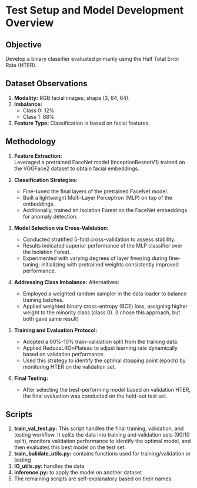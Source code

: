 # Test Setup and Model Development Overview

## Objective

Develop a binary classifier evaluated primarily using the Half Total Error Rate (HTER).

## Dataset Observations

1. **Modality:** RGB facial images, shape (3, 64, 64).
2. **Imbalance:**
    - Class 0: 12%
    - Class 1: 88%
3. **Feature Type:** Classification is based on facial features.

## Methodology

1. **Feature Extraction:**  
   Leveraged a pretrained FaceNet model (InceptionResnetV1) trained on the VGGFace2 dataset to obtain facial embeddings.

2. **Classification Strategies:**
    - Fine-tuned the final layers of the pretrained FaceNet model.
    - Built a lightweight Multi-Layer Perceptron (MLP) on top of the embeddings.
    - Additionally, trained an Isolation Forest on the FaceNet embeddings for anomaly detection.

3. **Model Selection via Cross-Validation:**
    - Conducted stratified 5-fold cross-validation to assess stability.
    - Results indicated superior performance of the MLP classifier over the Isolation Forest.
    - Experimented with varying degrees of layer freezing during fine-tuning; initializing with pretrained weights consistently improved performance.

4. **Addressing Class Imbalance:**
Alternatives:
    - Employed a weighted random sampler in the data loader to balance training batches.
    - Applied weighted binary cross-entropy (BCE) loss, assigning higher weight to the minority class (class 0). (I chose this approach, but both gave same result)

5. **Training and Evaluation Protocol:**
    - Adopted a 90%-10% train-validation split from the training data.
    - Applied ReduceLROnPlateau to adjust learning rate dynamically based on validation performance.
    - Used this strategy to identify the optimal stopping point (epoch) by monitoring HTER on the validation set.

6. **Final Testing:**
    - After selecting the best-performing model based on validation HTER, the final evaluation was conducted on the held-out test set.


## Scripts
1. **train_val_test.py:** This script handles the final training, validation, and testing workflow. It splits the data into training and validation sets (90/10 split), monitors validation performance to identify the optimal model, and then evaluates this best model on the test set.
2. **train_balidate_utils.py:** contains functions used for training/validation or testing
3. **IO_utils.py:** handles the data
4. **inference.py:** to apply the model on another dataset
5. The remaining scripts are self-explanatory based on their names.
